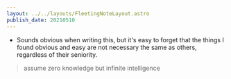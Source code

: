 ```yaml
---
layout: ../../layouts/FleetingNoteLayout.astro
publish_date: 20210510
---
```


- Sounds obvious when writing this, but it's easy to forget that the things I found obvious and easy are not necessary the same as others, regardless of their seniority.

> assume zero knowledge but infinite intelligence
